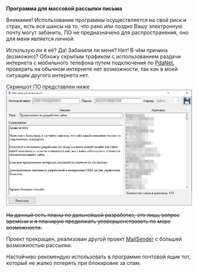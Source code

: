 **Программа для массовой рассылки письма**

Внимание! Использование программы осуществляется на свой риск и страх, есть все шансы на то, что рано или поздно Вашу электронную почту могут забанить, ПО не предназначено для распространения, оно для меня является личной. 

Использую ли я её? Да! Забанили ли меня? Нет! В чём причина (возможно)? Обхожу скрытым трафиком с использованием раздачи интернета с мобильного телефона путем подключения по [PdaNet](http://4pda.ru/forum/index.php?showtopic=138332), проверить на обычном интернете нет возможности, так как в моей ситуации другого интернета нет.

Скриншот ПО представлен ниже![Скриншот ПО](/img/Mailing_of_letters.png)

<s>На данный есть планы по дальнейшей разработке, это лишь вопрос времени и я планирую продолжать усовершенствовать по мере возможности. </s>

Проект прекращен, реализован другой проект [MailSender](https://github.com/umanets-alexander/MailSender) с большей возможностью рассылки.

Настойчиво рекомендую использовать в программе почтовой ящик тот, который не жалко потерять при блокировке за спам.
